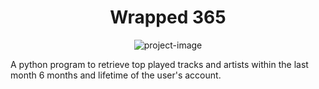 <h1 align="center" id="title">Wrapped 365</h1>

<p align="center"><img src="https://socialify.git.ci/sazncode/Spotify-Wrapped365/image?description=1&amp;descriptionEditable=Top%20Tracks%20%26%20Artists%20-%20Wrapped%20365%2FYear&amp;font=Inter&amp;language=1&amp;name=1&amp;owner=1&amp;pattern=Charlie%20Brown&amp;stargazers=1&amp;theme=Dark" alt="project-image"></p>

<p id="description">A python program to retrieve top played tracks and artists within the last month 6 months and lifetime of the user's account.</p>
